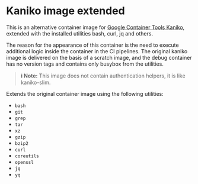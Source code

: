 # Kaniko image extended

This is an alternative container image for
[Google Container Tools Kaniko](https://github.com/GoogleContainerTools/kaniko),
extended with the installed utilities bash, curl, jq and others.

The reason for the appearance of this container is the need to execute
additional logic inside the container in the CI pipelines. The original
kaniko image is delivered on the basis of a scratch image, and the debug
container has no version tags and contains only busybox from the utilities.

> **ℹ️ Note:**
> This image does not contain authentication helpers, it is like kaniko-slim.

Extends the original container image using the following utilities:

* `bash`
* `git`
* `grep`
* `tar`
* `xz`
* `gzip`
* `bzip2`
* `curl`
* `coreutils`
* `openssl`
* `jq`
* `yq`
